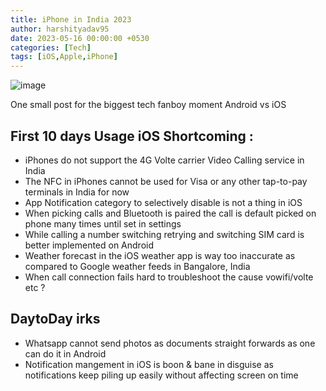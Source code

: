 ```yaml
---
title: iPhone in India 2023
author: harshityadav95
date: 2023-05-16 00:00:00 +0530
categories: [Tech]
tags: [iOS,Apple,iPhone]
---
```


![image](https://github.com/harshityadav95/harshityadav95.github.io/assets/14792490/0c12493c-0e69-4afc-bcde-c8ee0c7a5d7a)

One small post for the biggest tech fanboy moment Android vs iOS

## **First 10 days Usage iOS Shortcoming :**

- iPhones do not support the 4G Volte carrier Video Calling service in India
- The NFC in iPhones cannot be used for Visa or any other tap-to-pay terminals in India for now
- App Notification category to selectively disable is not a thing in iOS
- When picking calls and Bluetooth is paired the call is default picked on phone many times until set in settings
- While calling a number switching retrying and switching SIM card is better implemented on Android
- Weather forecast in the iOS weather app is way too inaccurate as compared to Google weather feeds in Bangalore, India
- When call connection fails hard to troubleshoot the cause vowifi/volte etc ?

## DaytoDay irks

- Whatsapp cannot send photos as documents straight forwards as one can do it in Android
- Notification mangement in iOS is boon & bane in disguise as notifications keep piling up easily without affecting screen on time
